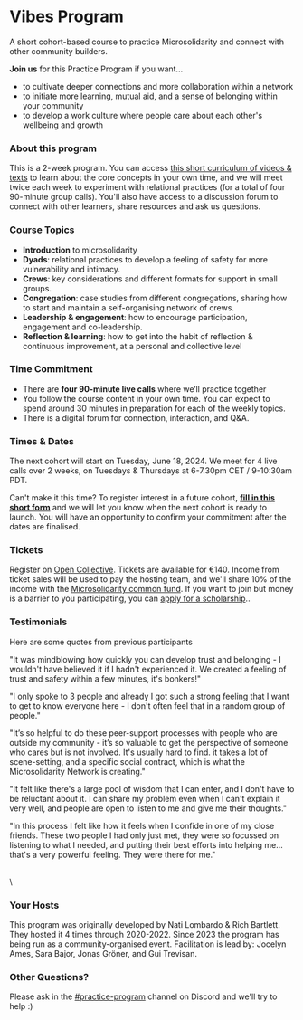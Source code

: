 # Vibes Program

A short cohort-based course to practice Microsolidarity and connect with other community builders.

**Join us** for this Practice Program if you want...

* to cultivate deeper connections and more collaboration within a network
* to initiate more learning, mutual aid, and a sense of belonging within your community
* to develop a work culture where people care about each other's wellbeing and growth



### About this program

This is a 2-week program. You can access [this short curriculum of videos & texts](course-content.md) to learn about the core concepts in your own time, and we will meet twice each week to experiment with relational practices (for a total of four 90-minute group calls). You'll also have access to a discussion forum to connect with other learners, share resources and ask us questions.



### Course Topics

* **Introduction** to microsolidarity
* **Dyads**: relational practices to develop a feeling of safety for more vulnerability and intimacy.
* **Crews**: key considerations and different formats for support in small groups.
* **Congregation**: case studies from different congregations, sharing how to start and maintain a self-organising network of crews.
* **Leadership & engagement**: how to encourage participation, engagement and co-leadership.
* **Reflection & learning**: how to get into the habit of reflection & continuous improvement, at a personal and collective level

### Time Commitment

* ​There are **four 90-minute live calls** where we’ll practice together
* You follow the course content in your own time. You can expect to spend around 30 minutes in preparation for each of the weekly topics.
* There is a digital forum for connection, interaction, and Q\&A.



### Times & Dates

The next cohort will start on Tuesday, June 18, 2024. We meet for 4 live calls over 2 weeks, on Tuesdays & Thursdays at 6-7.30pm CET / 9-10:30am PDT.


Can't make it this time? To register interest in a future cohort, [**fill in this short form**](https://docs.google.com/forms/d/e/1FAIpQLScBPbM57fhX5LNtz2ag1GthTfz4Nfae95eJyzQlQPBepMt0MA/viewform?usp=sf\_link) and we will let you know when the next cohort is ready to launch. You will have an opportunity to confirm your commitment after the dates are finalised.



### Tickets&#x20;

Register on [Open Collective](https://opencollective.com/microsolidarity/events/microsolidarity-vibes-program-summer-2024-468fa802). Tickets are available for €140. Income from ticket sales will be used to pay the hosting team, and we'll share 10% of the income with the [Microsolidarity common fund](../../participate/contributing-money.md). If you want to join but money is a barrier to you participating, you can [apply for a scholarship](https://docs.google.com/forms/d/1wJ6tjAJQSoD07K7nLLsF0DYSz9DvSfdJe9Jzllxa74c/edit)..



### Testimonials

Here are some quotes from previous participants

"It was mindblowing how quickly you can develop trust and belonging - I wouldn't have believed it if I hadn't experienced it. We created a feeling of trust and safety within a few minutes, it's bonkers!"

"I only spoke to 3 people and already I got such a strong feeling that I want to get to know everyone here - I don't often feel that in a random group of people."

"It’s so helpful to do these peer-support processes with people who are outside my community - it’s so valuable to get the perspective of someone who cares but is not involved. It's usually hard to find. it takes a lot of scene-setting, and a specific social contract, which is what the Microsolidarity Network is creating."

"It felt like there's a large pool of wisdom that I can enter, and I don't have to be reluctant about it. I can share my problem even when I can't explain it very well, and people are open to listen to me and give me their thoughts."

"In this process I felt like how it feels when I confide in one of my close friends. These two people I had only just met, they were so focussed on listening to what I needed, and putting their best efforts into helping me... that's a very powerful feeling. They were there for me."

\
\




### **Your Hosts**

This program was originally developed by Nati Lombardo & Rich Bartlett. They hosted it 4 times through 2020-2022. Since 2023 the program has being run as a community-organised event. Facilitation is lead by: Jocelyn Ames, Sara Bajor, Jonas Gröner, and Gui Trevisan.



### Other Questions?

Please ask in the [#practice-program](https://discord.gg/u9dfEkcpmY) channel on Discord and we'll try to help :)

